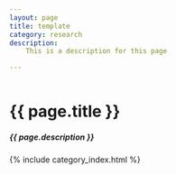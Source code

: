 ```yaml
---
layout: page
title: template
category: research
description: 
    This is a description for this page

---
```




<div class="post">

  <div style="overflow: hidden;">
  <h1 class="post-title">{{ page.title }}</h1>
  <h5 class="post-description">{{ page.description }}</h5>
  
  {% include category_index.html %}

  

  </div>
</div>